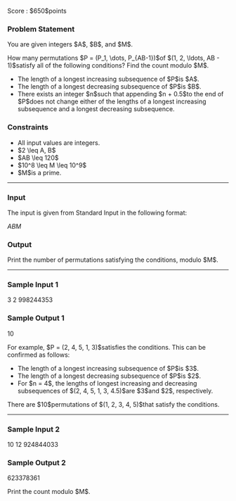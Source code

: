 
<div>

<span>

<span>

<p>
Score : $650$points
</p>

<div>

<section>

### **Problem Statement**

<p>
You are given integers $A$, $B$, and $M$.
</p>

<p>
How many permutations $P = (P_1, \dots, P_{AB-1})$of $(1, 2, \ldots, AB - 1)$satisfy all of the following conditions? Find the count modulo $M$.
</p>

<ul>

<li>
The length of a longest increasing subsequence of $P$is $A$.
</li>

<li>
The length of a longest decreasing subsequence of $P$is $B$.
</li>

<li>
There exists an integer $n$such that appending $n + 0.5$to the end of $P$does not change either of the lengths of a longest increasing subsequence and a longest decreasing subsequence.
</li>

</ul>

</section>

</div>

<div>

<section>

### **Constraints**

<ul>

<li>
All input values are integers.
</li>

<li>
$2 \leq A, B$
</li>

<li>
$AB \leq 120$
</li>

<li>
$10^8 \leq M \leq 10^9$
</li>

<li>
$M$is a prime.
</li>

</ul>

</section>

</div>

---

<div>

<div>

<section>

### **Input**

<p>
The input is given from Standard Input in the following format:
</p>

<div>

$A$$B$$M$
</div>

</section>

</div>

<div>

<section>

### **Output**

<p>
Print the number of permutations satisfying the conditions, modulo $M$.
</p>

</section>

</div>

</div>

---

<div>

<section>

### **Sample Input 1**

<div>

3 2 998244353

</div>

</section>

</div>

<div>

<section>

### **Sample Output 1**

<div>

10

</div>

<p>
For example, $P = (2, 4, 5, 1, 3)$satisfies the conditions. This can be confirmed as follows:
</p>

<ul>

<li>
The length of a longest increasing subsequence of $P$is $3$.
</li>

<li>
The length of a longest decreasing subsequence of $P$is $2$.
</li>

<li>
For $n = 4$, the lengths of longest increasing and decreasing subsequences of $(2, 4, 5, 1, 3, 4.5)$are $3$and $2$, respectively.
</li>

</ul>

<p>
There are $10$permutations of $(1, 2, 3, 4, 5)$that satisfy the conditions.
</p>

</section>

</div>

---

<div>

<section>

### **Sample Input 2**

<div>

10 12 924844033

</div>

</section>

</div>

<div>

<section>

### **Sample Output 2**

<div>

623378361

</div>

<p>
Print the count modulo $M$.
</p>

</section>

</div>

</span>

</span>

</div>
